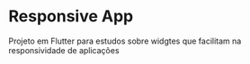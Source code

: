 # Responsive App

Projeto em Flutter para estudos sobre widgtes que facilitam na responsividade de aplicações

